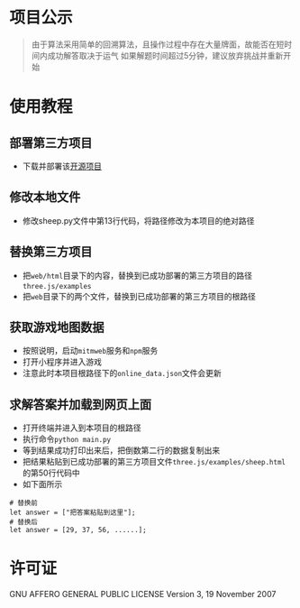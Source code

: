 # 项目公示
> 由于算法采用简单的回溯算法，且操作过程中存在大量牌面，故能否在短时间内成功解答取决于运气
> 如果解题时间超过5分钟，建议放弃挑战并重新开始

# 使用教程
## 部署第三方项目
- 下载并部署该[开源项目](https://github.com/BugMaker888/sheep)

## 修改本地文件
- 修改sheep.py文件中第13行代码，将路径修改为本项目的绝对路径

## 替换第三方项目
- 把`web/html`目录下的内容，替换到已成功部署的第三方项目的路径`three.js/examples`
- 把`web`目录下的两个文件，替换到已成功部署的第三方项目的根路径

## 获取游戏地图数据
- 按照说明，启动`mitmweb`服务和`npm`服务
- 打开小程序并进入游戏
- 注意此时本项目根路径下的`online_data.json`文件会更新

## 求解答案并加载到网页上面
- 打开终端并进入到本项目的根路径
- 执行命令`python main.py`
- 等到结果成功打印出来后，把倒数第二行的数据复制出来
- 把结果粘贴到已成功部署的第三方项目文件`three.js/examples/sheep.html`的第50行代码中
- 如下面所示
```text
# 替换前
let answer = ["把答案粘贴到这里"];
# 替换后
let answer = [29, 37, 56, ......];
```

# 许可证
GNU AFFERO GENERAL PUBLIC LICENSE Version 3, 19 November 2007
